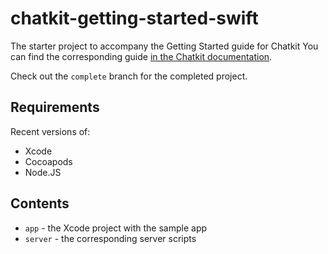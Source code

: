 # chatkit-getting-started-swift

The starter project to accompany the Getting Started guide for Chatkit
You can find the corresponding guide [in the Chatkit documentation](https://pusher.com/docs/chatkit/getting_started/swift).

Check out the `complete` branch for the completed project.

## Requirements

Recent versions of:

- Xcode
- Cocoapods
- Node.JS

## Contents

- `app` - the Xcode project with the sample app
- `server` - the corresponding server scripts
